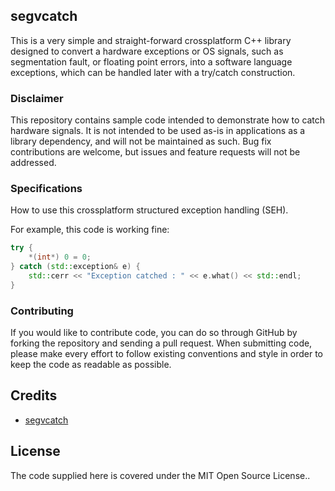 ## segvcatch

This is a very simple and straight-forward crossplatform C++ library designed to convert a hardware exceptions or OS signals, such as segmentation fault, or floating point errors, into a software language exceptions, which can be handled later with a try/catch construction.

### Disclaimer

This repository contains sample code intended to demonstrate how to catch hardware signals. It is not intended to be used as-is in applications as a library dependency, and will not be maintained as such. Bug fix contributions are welcome, but issues and feature requests will not be addressed.

### Specifications

How to use this crossplatform structured exception handling (SEH).

For example, this code is working fine:

```c++
try {
    *(int*) 0 = 0;
} catch (std::exception& e) {
    std::cerr << "Exception catched : " << e.what() << std::endl;
}
```

### Contributing
If you would like to contribute code, you can do so through GitHub by forking the repository and sending a pull request.
When submitting code, please make every effort to follow existing conventions and style in order to keep the code as readable as possible.

## Credits

* [segvcatch][1]

## License

The code supplied here is covered under the MIT Open Source License..

[1]: https://code.google.com/archive/p/segvcatch/